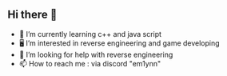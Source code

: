 ## Hi there 👋

- 🌱 I’m currently learning c++ and java script
- 🖥️ I’m interested in reverse engineering and game developing
- 🤔 I’m looking for help with reverse engineering
- 📫 How to reach me  : via discord "em1ynn"

